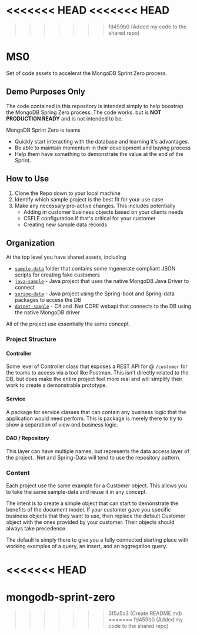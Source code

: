 <<<<<<< HEAD
<<<<<<< HEAD
=======
>>>>>>> fd459b0 (Added my code to the shared repo)
# MS0
Set of code assets to accelerat the MongoDB Sprint Zero process. 

## Demo Purposes Only
The code contained in this repository is intended simply to help boostrap the MongoDB Spring Zero process. The code works. but is **NOT PRODUCTION READY** and is not  intended to be.  

MongoDB Sprint Zero is teams
 - Quickly start interacting with the database and learning it's advantages. 
 - Be able to maintain momentum in their development and buying process
 - Help them have something to demonstrate the value at the end of the Sprint.



## How to Use

1. Clone the Repo down to your local machine
2. Identify which sample project is the best fit for your use case
3. Make any necessary pro-active changes. This includes potentially
   - Adding in customer business objects based on your clients needs
   - CSFLE configuration if that's critical for your customer
   - Creating new sample data records



## Organization

At the top level you have shared assets, including

- [``` sample-data ```](sample_data/README.md) folder that contains some mgenerate compliant JSON scripts for creating fake customers
- [``` java-sample ```](java-sample/README.md) - Java project that uses the native MongoDB Java Driver to connect
- [``` spring-data ```](spring-data/README.md) - Java project using the Spring-boot and Spring-data packages to access the DB
- [``` dotnet-sample ```](dotnet-sample/README.md) - C# and .Net CORE webapi that connects to the DB using the native MongoDB driver



All of the project use essentially the same concept. 

### Project Structure

#### Controller
Some level of Controller class that exposes a REST API for @ ``` /customer ``` for the teams to access via a tool like Postman. This isn't directly related to the DB, but does make the entire project feel more real and will simplify their work to create a demonstrable prototype. 

#### Service
A package for service classes that can contain any business logic that the application would need perform. This is package is merely there to try to show a separation of view and business logic.

#### DAO / Repository
This layer can have multiple names, but represents the data access layer of the project. .Net and Spring-Data will tend to use the repository pattern. 


### Content

Each project use the same example for a Customer object. This allows you to take the same sample-data and reuse it in any concept. 

The intent is to create a simple object that can start to demonstrate the benefits of the document model. If your customer gave you specific business objects that they want to use, then replace the default Customer object with the ones provided by your customer. Their objects should always take precedence. 

The default is simply there to give you a fully connected starting place with working examples of a query, an insert, and an aggregation query. 


<<<<<<< HEAD
=======
# mongodb-sprint-zero
>>>>>>> 3f5a5a3 (Create README.md)
=======
>>>>>>> fd459b0 (Added my code to the shared repo)
